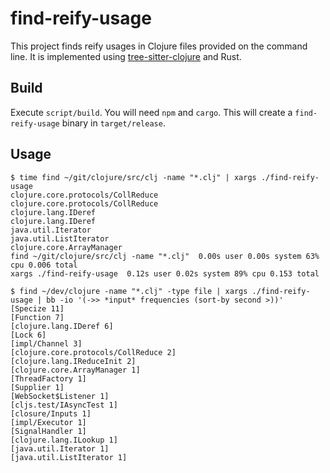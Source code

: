 # find-reify-usage

This project finds reify usages in Clojure files provided on the command line.
It is implemented using [tree-sitter-clojure](https://github.com/sogaiu/tree-sitter-clojure) and Rust.

## Build

Execute `script/build`. You will need `npm` and `cargo`.
This will create a `find-reify-usage` binary in `target/release`.

## Usage

```
$ time find ~/git/clojure/src/clj -name "*.clj" | xargs ./find-reify-usage
clojure.core.protocols/CollReduce
clojure.core.protocols/CollReduce
clojure.lang.IDeref
clojure.lang.IDeref
java.util.Iterator
java.util.ListIterator
clojure.core.ArrayManager
find ~/git/clojure/src/clj -name "*.clj"  0.00s user 0.00s system 63% cpu 0.006 total
xargs ./find-reify-usage  0.12s user 0.02s system 89% cpu 0.153 total
```

```
$ find ~/dev/clojure -name "*.clj" -type file | xargs ./find-reify-usage | bb -io '(->> *input* frequencies (sort-by second >))'
[Specize 11]
[Function 7]
[clojure.lang.IDeref 6]
[Lock 6]
[impl/Channel 3]
[clojure.core.protocols/CollReduce 2]
[clojure.lang.IReduceInit 2]
[clojure.core.ArrayManager 1]
[ThreadFactory 1]
[Supplier 1]
[WebSocket$Listener 1]
[cljs.test/IAsyncTest 1]
[closure/Inputs 1]
[impl/Executor 1]
[SignalHandler 1]
[clojure.lang.ILookup 1]
[java.util.Iterator 1]
[java.util.ListIterator 1]
```
